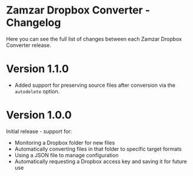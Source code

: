 # Zamzar Dropbox Converter - Changelog

Here you can see the full list of changes between each Zamzar Dropbox Converter release.

# Version 1.1.0

* Added support for preserving source files after conversion via the `autodelete` option.


# Version 1.0.0

Initial release - support for:

* Monitoring a Dropbox folder for new files
* Automatically converting files in that folder to specific target formats
* Using a JSON file to manage configuration
* Automatically requesting a Dropbox access key and saving it for future use
